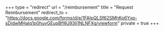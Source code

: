 +++
type = "redirect"
url = "/reimbursement"
title = "Request Reimbursement"
redirect_to = "https://docs.google.com/forms/d/e/1FAIpQLSf62SMhKo6Yxp-sDidwMHaIq1p0huvGEupBfWJ93Ii1NLNFXg/viewform"
private = true
+++
